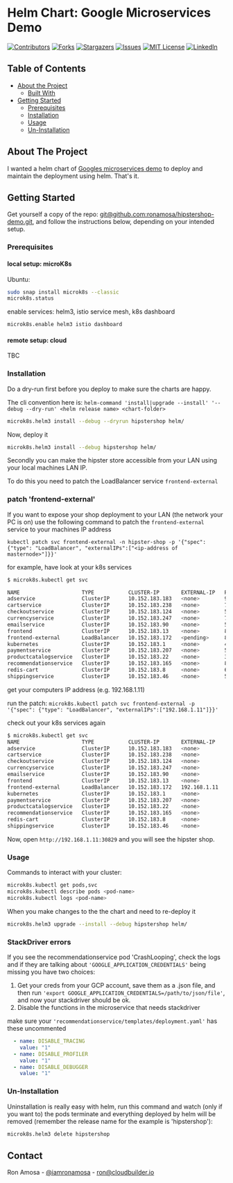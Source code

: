 <!-- PROJECT SHIELDS -->
<!--
*** I'm using markdown "reference style" links for readability.
*** Reference links are enclosed in brackets [ ] instead of parentheses ( ).
*** See the bottom of this document for the declaration of the reference variables
*** for contributors-url, forks-url, etc. This is an optional, concise syntax you may use.
*** https://www.markdownguide.org/basic-syntax/#reference-style-links
-->

# Helm Chart: Google Microservices Demo

[![Contributors][contributors-shield]][contributors-url]
[![Forks][forks-shield]][forks-url]
[![Stargazers][stars-shield]][stars-url]
[![Issues][issues-shield]][issues-url]
[![MIT License][license-shield]][license-url]
[![LinkedIn][linkedin-shield]][linkedin-url]

<!-- TABLE OF CONTENTS -->
## Table of Contents

* [About the Project](#about-the-project)
  * [Built With](#built-with)
* [Getting Started](#getting-started)
  * [Prerequisites](#prerequisites)
  * [Installation](#installation)
  * [Usage](#usage)
  * [Un-Installation](#un-installation)

<!-- ABOUT THE PROJECT -->
## About The Project

I wanted a helm chart of [Googles microservices demo](https://github.com/GoogleCloudPlatform/microservices-demo) to deploy and maintain the deployment using helm. That's it.

<!-- GETTING STARTED -->
## Getting Started

Get yourself a copy of the repo: [git@github.com:ronamosa/hipstershop-demo.git](git@github.com:ronamosa/hipstershop-demo.git), and follow the instructions below, depending on your intended setup.

### Prerequisites

#### local setup: microK8s

Ubuntu:

```sh
sudo snap install microk8s --classic
microk8s.status
```

enable services: helm3, istio service mesh, k8s dashboard

```sh
microk8s.enable helm3 istio dashboard
```

#### remote setup: cloud

TBC

### Installation

Do a dry-run first before you deploy to make sure the charts are happy.

The cli convention here is: `helm-command 'install|upgrade --install' '--debug --dry-run' <helm release name> <chart-folder>`

```sh
microk8s.helm3 install --debug --dryrun hipstershop helm/
```

Now, deploy it

```sh
microk8s.helm3 install --debug hipstershop helm/
```

Secondly you can make the hipster store accessible from your LAN using your local machines LAN IP.

To do this you need to patch the LoadBalancer service `frontend-external`

### patch 'frontend-external'

If you want to expose your shop deployment to your LAN (the network your PC is on) use the following command to patch the `frontend-external` service to your machines IP address

`kubectl patch svc frontend-external -n hipster-shop -p '{"spec": {"type": "LoadBalancer", "externalIPs":["<ip-address of masternode>"]}}'`

for example, have look at your k8s services

```sh
$ microk8s.kubectl get svc

NAME                    TYPE           CLUSTER-IP       EXTERNAL-IP   PORT(S)        AGE
adservice               ClusterIP      10.152.183.183   <none>        9555/TCP       3h26m
cartservice             ClusterIP      10.152.183.238   <none>        7070/TCP       3h26m
checkoutservice         ClusterIP      10.152.183.124   <none>        5050/TCP       3h26m
currencyservice         ClusterIP      10.152.183.247   <none>        7000/TCP       3h26m
emailservice            ClusterIP      10.152.183.90    <none>        5000/TCP       3h26m
frontend                ClusterIP      10.152.183.13    <none>        80/TCP         3h26m
frontend-external       LoadBalancer   10.152.183.172   <pending>     80:30829/TCP   3h26m
kubernetes              ClusterIP      10.152.183.1     <none>        443/TCP        11d
paymentservice          ClusterIP      10.152.183.207   <none>        50051/TCP      3h26m
productcatalogservice   ClusterIP      10.152.183.22    <none>        3550/TCP       3h26m
recommendationservice   ClusterIP      10.152.183.165   <none>        8080/TCP       3h26m
redis-cart              ClusterIP      10.152.183.8     <none>        6379/TCP       3h26m
shippingservice         ClusterIP      10.152.183.46    <none>        50051/TCP      3h26m
```

get your computers IP address (e.g. 192.168.1.11)

run the patch: `microk8s.kubectl patch svc frontend-external -p '{"spec": {"type": "LoadBalancer", "externalIPs":["192.168.1.11"]}}'`

check out your k8s services again

```sh
$ microk8s.kubectl get svc
NAME                    TYPE           CLUSTER-IP       EXTERNAL-IP    PORT(S)        AGE
adservice               ClusterIP      10.152.183.183   <none>         9555/TCP       6h45m
cartservice             ClusterIP      10.152.183.238   <none>         7070/TCP       6h45m
checkoutservice         ClusterIP      10.152.183.124   <none>         5050/TCP       6h45m
currencyservice         ClusterIP      10.152.183.247   <none>         7000/TCP       6h45m
emailservice            ClusterIP      10.152.183.90    <none>         5000/TCP       6h45m
frontend                ClusterIP      10.152.183.13    <none>         80/TCP         6h45m
frontend-external       LoadBalancer   10.152.183.172   192.168.1.11   80:30829/TCP   6h45m
kubernetes              ClusterIP      10.152.183.1     <none>         443/TCP        11d
paymentservice          ClusterIP      10.152.183.207   <none>         50051/TCP      6h45m
productcatalogservice   ClusterIP      10.152.183.22    <none>         3550/TCP       6h45m
recommendationservice   ClusterIP      10.152.183.165   <none>         8080/TCP       6h45m
redis-cart              ClusterIP      10.152.183.8     <none>         6379/TCP       6h45m
shippingservice         ClusterIP      10.152.183.46    <none>         50051/TCP      6h45m
```

Now, open `http://192.168.1.11:30829` and you will see the hipster shop.

### Usage

Commands to interact with your cluster:

```sh
microk8s.kubectl get pods,svc
microk8s.kubectl describe pods <pod-name>
microk8s.kubectl logs <pod-name>
```

When you make changes to the the chart and need to re-deploy it

```sh
microk8s.helm3 upgrade --install --debug hipstershop helm/
```

### StackDriver errors

If you see the recommendationservice pod 'CrashLooping', check the logs and if they are talking about `'GOOGLE_APPLICATION_CREDENTIALS'` being missing you have two choices:

1. Get your creds from your GCP account, save them as a .json file, and then run `'export GOOGLE_APPLICATION_CREDENTIALS=/path/to/json/file'`, and now your stackdriver should be ok.
2. Disable the functions in the microservice that needs stackdriver

make sure your `'recommendationservice/templates/deployment.yaml'` has these uncommented

```yaml
  - name: DISABLE_TRACING
    value: "1"
  - name: DISABLE_PROFILER
    value: "1"
  - name: DISABLE_DEBUGGER
    value: "1"
```

### Un-Installation

Uninstallation is really easy with helm, run this command and watch (only if you want to) the pods terminate and everything deployed by helm will be removed (remember the release name for the example is 'hipstershop'):

```sh
microk8s.helm3 delete hipstershop
```

## Contact

Ron Amosa - [@iamronamosa](https://twitter.com/iamronamosa) - ron@cloudbuilder.io

<!-- MARKDOWN LINKS & IMAGES -->
<!-- https://www.markdownguide.org/basic-syntax/#reference-style-links -->
[contributors-shield]: https://img.shields.io/github/contributors/ronamosa/hipstershop-demo.svg?style=flat-square
[contributors-url]: https://github.com/ronamosa/hipstershop-demo/graphs/contributors
[forks-shield]: https://img.shields.io/github/forks/ronamosa/hipstershop-demo.svg?style=flat-square
[forks-url]: https://github.com/ronamosa/hipstershop-demo/network/members
[stars-shield]: https://img.shields.io/github/stars/ronamosa/hipstershop-demo.svg?style=flat-square
[stars-url]: https://github.com/ronamosa/hipstershop-demo/stargazers
[issues-shield]: https://img.shields.io/github/issues/ronamosa/hipstershop-demo.svg?style=flat-square
[issues-url]: https://github.com/ronamosa/hipstershop-demo/issues
[license-shield]: https://img.shields.io/github/license/ronamosa/hipstershop-demo.svg?style=flat-square
[license-url]: https://github.com/ronamosa/hipstershop-demo/blob/master/LICENSE.txt
[linkedin-shield]: https://img.shields.io/badge/-LinkedIn-black.svg?style=flat-square&logo=linkedin&colorB=555
[linkedin-url]: https://linkedin.com/in/ron-amosa
